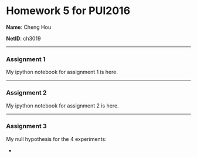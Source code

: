 # Homework 5 for PUI2016

**Name**: Cheng Hou

**NetID**: ch3019

---

### Assignment 1
My ipython notebook for assignment 1 is here.

---

### Assignment 2
My ipython notebook for assignment 2 is here.

---

### Assignment 3

My null hypothesis for the 4 experiments:

*
